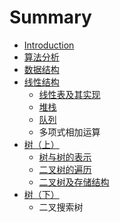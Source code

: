 # Summary

* [Introduction](README.md)
* [算法分析](algorithmAnalysis.md)
* [数据结构](shu_ju_jie_gou.md)
* [线性结构](xian_xing_jie_gou.md)
   * [线性表及其实现](xian_xing_biao_ji_qi_shi_xian.md)
   * [堆栈](dui_zhan.md)
   * [队列](dui_lie.md)
   * 多项式相加运算
* [树（上）](shu.md)
   * [树与树的表示](shu_yu_shu_de_biao_shi.md)
   * [二叉树的遍历](er_cha_shu_de_bian_li.md)
   * [二叉树及存储结构](er_cha_shu_ji_cun_chu_jie_gou.md)
* [树（下）](shu_ff08_xia_ff09.md)
   * 二叉搜索树

